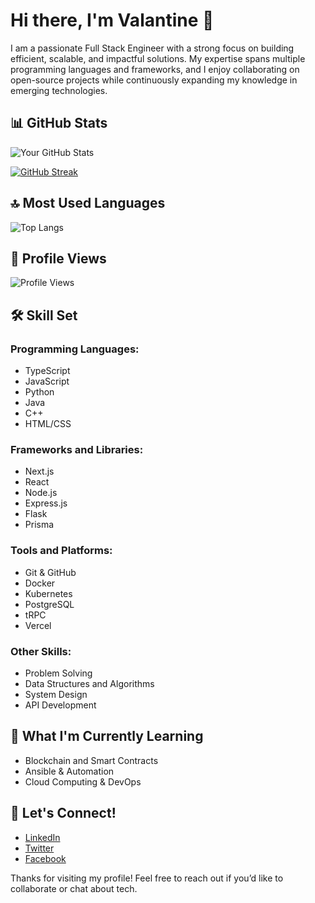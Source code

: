 # Hi there, I'm Valantine 👋  

I am a passionate Full Stack Engineer with a strong focus on building efficient, scalable, and impactful solutions. My expertise spans multiple programming languages and frameworks, and I enjoy collaborating on open-source projects while continuously expanding my knowledge in emerging technologies.

## 📊 GitHub Stats 

![Your GitHub Stats](https://github-readme-stats.vercel.app/api?username=Valsuh45&show_icons=true&theme=radical)  

[![GitHub Streak](https://streak-stats.demolab.com/?user=Valsuh45&theme=dark)](https://git.io/streak-stats)

## 🔝 Most Used Languages  

![Top Langs](https://github-readme-stats.vercel.app/api/top-langs/?username=Valsuh45&layout=compact&theme=radical)  

## 🌟 Profile Views  

![Profile Views](https://komarev.com/ghpvc/?username=Valsuh45&color=blue)  

## 🛠️ Skill Set  

### **Programming Languages:**  
- TypeScript  
- JavaScript  
- Python  
- Java  
- C++  
- HTML/CSS  

### **Frameworks and Libraries:**  
- Next.js  
- React  
- Node.js  
- Express.js  
- Flask  
- Prisma  

### **Tools and Platforms:**  
- Git & GitHub  
- Docker  
- Kubernetes  
- PostgreSQL  
- tRPC
- Vercel 

### **Other Skills:**  
- Problem Solving  
- Data Structures and Algorithms  
- System Design  
- API Development  

## 🌱 What I'm Currently Learning  
- Blockchain and Smart Contracts  
- Ansible & Automation  
- Cloud Computing & DevOps  

## 💬 Let's Connect!  
- [LinkedIn](https://www.linkedin.com/in/fuh-valantine-4a05602a3)  
- [Twitter](https://twitter.com/Valsuh45)  
- [Facebook](https://www.facebook.com/profile.php?id=100082021437691)  

Thanks for visiting my profile! Feel free to reach out if you’d like to collaborate or chat about tech.  
